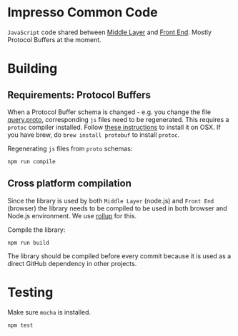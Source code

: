 # Impresso Common Code

`JavaScript` code shared between [Middle Layer](https://github.com/impresso/impresso-middle-layer) and [Front End](https://github.com/impresso/impresso-frontend). Mostly Protocol Buffers at the moment.

# Building

## Requirements: Protocol Buffers

When a Protocol Buffer schema is changed - e.g. you change the file [query.proto](https://github.com/impresso/impresso-jscommons/blob/master/proto/query.proto), corresponding `js` files need to be regenerated. This requires a `protoc` compiler installed. Follow [these instructions](http://google.github.io/proto-lens/installing-protoc.html) to install it on OSX.  If you have brew, do `brew install protobuf` to install `protoc`.

Regenerating `js` files from `proto` schemas:

```shell
npm run compile
```

## Cross platform compilation

Since the library is used by both `Middle Layer` (node.js) and `Front End` (browser) the library needs to be compiled to be used in both browser and Node.js environment. We use [rollup](https://rollupjs.org/) for this.

Compile the library:

```shell
npm run build
```

The library should be compiled before every commit because it is used as a direct GitHub dependency in other projects.

# Testing

Make sure `mocha` is installed.

```shell
npm test
```

